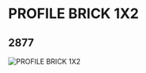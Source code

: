 # PROFILE BRICK 1X2
## 2877
![PROFILE BRICK 1X2](https://lc-www-live-s.legocdn.com/media/bricks/5/2/287701.jpg)